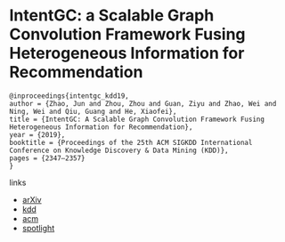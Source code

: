 # IntentGC: a Scalable Graph Convolution Framework Fusing Heterogeneous Information for Recommendation

```
@inproceedings{intentgc_kdd19,
author = {Zhao, Jun and Zhou, Zhou and Guan, Ziyu and Zhao, Wei and Ning, Wei and Qiu, Guang and He, Xiaofei},
title = {IntentGC: A Scalable Graph Convolution Framework Fusing Heterogeneous Information for Recommendation},
year = {2019},
booktitle = {Proceedings of the 25th ACM SIGKDD International Conference on Knowledge Discovery & Data Mining (KDD)},
pages = {2347–2357}
}
```

links
- [arXiv](https://arxiv.org/abs/1907.12377)
- [kdd](https://www.kdd.org/kdd2019/accepted-papers/view/intentgc-a-scalable-graph-convolution-framework-fusing-heterogeneous-inform)
- [acm](https://dl.acm.org/doi/10.1145/3292500.3330686)
- [spotlight](https://www.youtube.com/watch?v=1Cr8PcwSijQ)
